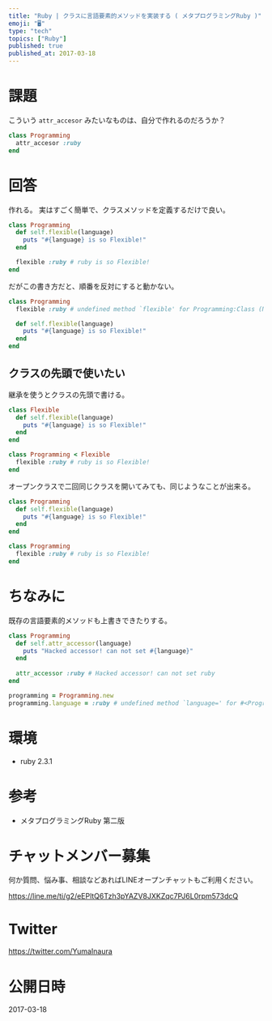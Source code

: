 ```yaml
---
title: "Ruby | クラスに言語要素的メソッドを実装する ( メタプログラミングRuby )"
emoji: "🖥"
type: "tech"
topics: ["Ruby"]
published: true
published_at: 2017-03-18
---
```


# 課題

こういう `attr_accesor` みたいなものは、自分で作れるのだろうか？

```rb
class Programming
  attr_accesor :ruby
end
```

# 回答

作れる。
実はすごく簡単で、クラスメソッドを定義するだけで良い。

```rb
class Programming
  def self.flexible(language)
    puts "#{language} is so Flexible!"
  end

  flexible :ruby # ruby is so Flexible!
end
```

だがこの書き方だと、順番を反対にすると動かない。

```rb
class Programming
  flexible :ruby # undefined method `flexible' for Programming:Class (NoMethodError)

  def self.flexible(language)
    puts "#{language} is so Flexible!"
  end
end
```

## クラスの先頭で使いたい

継承を使うとクラスの先頭で書ける。

```rb
class Flexible
  def self.flexible(language)
    puts "#{language} is so Flexible!"
  end
end

class Programming < Flexible
  flexible :ruby # ruby is so Flexible!
end
```

オープンクラスで二回同じクラスを開いてみても、同じようなことが出来る。

```rb
class Programming
  def self.flexible(language)
    puts "#{language} is so Flexible!"
  end
end

class Programming
  flexible :ruby # ruby is so Flexible!
end
```

# ちなみに

既存の言語要素的メソッドも上書きできたりする。

```rb
class Programming
  def self.attr_accessor(language)
    puts "Hacked accessor! can not set #{language}"
  end
  
  attr_accessor :ruby # Hacked accessor! can not set ruby
end

programming = Programming.new
programming.language = :ruby # undefined method `language=' for #<Programming:0x007f8a6b170f28> (NoMethodError)
```


# 環境

- ruby 2.3.1

# 参考

- メタプログラミングRuby 第二版








<!-- Update From Qiita API -->

# チャットメンバー募集


何か質問、悩み事、相談などあればLINEオープンチャットもご利用ください。

https://line.me/ti/g2/eEPltQ6Tzh3pYAZV8JXKZqc7PJ6L0rpm573dcQ





# Twitter


https://twitter.com/YumaInaura


<!-- Update From Qiita API -->



# 公開日時

2017-03-18
